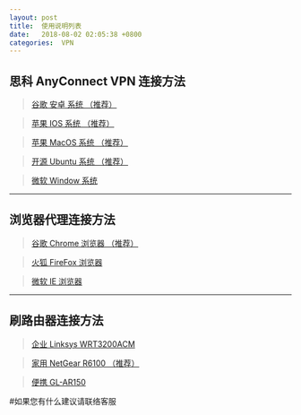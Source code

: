 ```yaml
---
layout: post
title:  使用说明列表
date:   2018-08-02 02:05:38 +0800
categories:  VPN
---
```



## 思科 AnyConnect VPN 连接方法

>[谷歌 安卓 系统 （推荐）](/2018/03/android/ "Android")

>[苹果 IOS 系统 （推荐）](/2018/03/android/ "IOS")

>[苹果 MacOS 系统 （推荐）](/2018/03/android/ "MacOS")

>[开源 Ubuntu 系统 （推荐）](/2018/03/android/ "Ubuntu")

>[微软 Window 系统](/2018/03/android/ "Windows")

****
## 浏览器代理连接方法

>[谷歌 Chrome 浏览器 （推荐）](/2018/03/android/ "Chrome")

>[火狐 FireFox 浏览器](/2018/03/android/ "FireFox")

>[微软 IE 浏览器](/2018/03/android/ "IE")

****
## 刷路由器连接方法

>[企业 Linksys WRT3200ACM](/2018/03/android/ "企业")

>[家用 NetGear R6100 （推荐）](/2018/03/android/ "家用")

>[便携 GL-AR150](/2018/03/android/ "车载")


#如果您有什么建议请联络客服
